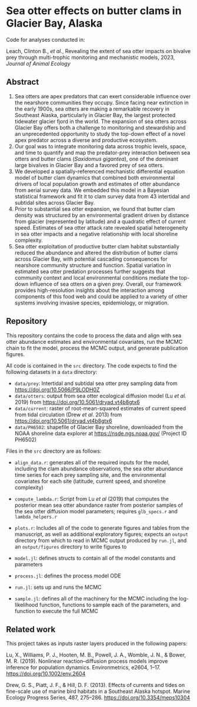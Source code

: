 # Sea otter effects on butter clams in Glacier Bay, Alaska

Code for analyses conducted in:

Leach, Clinton B., *et al.*, Revealing the extent of sea otter impacts on bivalve prey through multi-trophic monitoring and mechanistic models, 2023, *Journal of Animal Ecology*

## Abstract

1.  Sea otters are apex predators that can exert considerable influence over the nearshore communities they occupy. Since facing near extinction in the early 1900s, sea otters are making a remarkable recovery in Southeast Alaska, particularly in Glacier Bay, the largest protected tidewater glacier fjord in the world. The expansion of sea otters across Glacier Bay offers both a challenge to monitoring and stewardship and an unprecedented opportunity to study the top-down effect of a novel apex predator across a diverse and productive ecosystem.
2.  Our goal was to integrate monitoring data across trophic levels, space, and time to quantify and map the predator-prey interaction between sea otters and butter clams (*Saxidomus gigantea*), one of the dominant large bivalves in Glacier Bay and a favored prey of sea otters.
3.  We developed a spatially-referenced mechanistic differential equation model of butter clam dynamics that combined both environmental drivers of local population growth and estimates of otter abundance from aerial survey data. We embedded this model in a Bayesian statistical framework and fit it to clam survey data from 43 intertidal and subtidal sites across Glacier Bay.
4.  Prior to substantial sea otter expansion, we found that butter clam density was structured by an environmental gradient driven by distance from glacier (represented by latitude) and a quadratic effect of current speed. Estimates of sea otter attack rate revealed spatial heterogeneity in sea otter impacts and a negative relationship with local shoreline complexity.
5.  Sea otter exploitation of productive butter clam habitat substantially reduced the abundance and altered the distribution of butter clams across Glacier Bay, with potential cascading consequences for nearshore community structure and function. Spatial variation in estimated sea otter predation processes further suggests that community context and local environmental conditions mediate the top-down influence of sea otters on a given prey. Overall, our framework provides high-resolution insights about the interaction among components of this food web and could be applied to a variety of other systems involving invasive species, epidemiology, or migration.

## Repository

This repository contains the code to process the data and align with sea otter abundance estimates and environmental covariates, run the MCMC chain to fit the model, process the MCMC output, and generate publication figures.

All code is contained in the `src` directory. The code expects to find the following datasets in a `data` directory:

-   `data/prey`: Intertidal and subtidal sea otter prey sampling data from <https://doi.org/10.5066/P9LODH0Z>
-   `data/otters`: output from sea otter ecological diffusion model (Lu *et al.* 2019) from <https://doi.org/10.5061/dryad.vt4b8gtx6>
-   `data/current`: raster of root-mean-squared estimates of current speed from tidal circulation (Drew *et al*. 2013) from <https://doi.org/10.5061/dryad.vt4b8gtx6>
-   `data/PH6502`: shapefile of Glacier Bay shoreline, downloaded from the NOAA shoreline data explorer at <https://nsde.ngs.noaa.gov/> (Project ID PH6502)

Files in the `src` directory are as follows:

-   `align_data.r`: generates all of the required inputs for the model, including the clam abundance observations, the sea otter abundance time series for each prey sampling site, and the environmental covariates for each site (latitude, current speed, and shoreline complexity)

-   `compute_lambda.r`: Script from Lu *et al* (2019) that computes the posterior mean sea otter abundance raster from posterior samples of the sea otter diffusion model parameters; requires `glb_specs.r` and `lambda_helpers.r`

-   `plots.r`: Includes all of the code to generate figures and tables from the manuscript, as well as additional exploratory figures; expects an `output` directory from which to read in MCMC output produced by `run.jl`, and an `output/figures` directory to write figures to

-   `model.jl`: defines structs to contain all of the model constants and parameters

-   `process.jl`: defines the process model ODE

-   `run.jl`: sets up and runs the MCMC

-   `sample.jl`: defines all of the machinery for the MCMC including the log-likelihood function, functions to sample each of the parameters, and function to execute the full MCMC

## Related work

This project takes as inputs raster layers produced in the following papers:

Lu, X., Williams, P. J., Hooten, M. B., Powell, J. A., Womble, J. N., & Bower, M. R. (2019). Nonlinear reaction–diffusion process models improve inference for population dynamics. Environmetrics, e2604, 1–17. <https://doi.org/10.1002/env.2604>

Drew, G. S., Piatt, J. F., & Hill, D. F. (2013). Effects of currents and tides on fine-scale use of marine bird habitats in a Southeast Alaska hotspot. Marine Ecology Progress Series, 487, 275–286. <https://doi.org/10.3354/meps10304>
